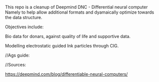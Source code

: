 This repo is a cleanup
of Deepmind DNC - Differential neural computer
Namely to help allow additional formats
and dyamaically optimize towards the data structure.


Objectives include:

Bio data for donars, against quality of life and supportive data.

Modelling electrostatic guided Ink
particles through CIG.

//Ags guide:


//Sources:

https://deepmind.com/blog/differentiable-neural-computers/

